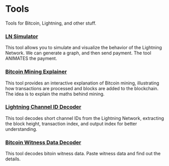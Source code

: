 # Tools
Tools for Bitcoin, Lightning, and other stuff.

### [LN Simulator](lnsimulator/lnsimulator.html)
This tool allows you to simulate and visualize the behavior of the Lightning Network. We can generate a graph, and then send payment. The tool ANIMATES the payment.

### [Bitcoin Mining Explainer](btcminingsimulator/index.html)
This tool provides an interactive explanation of Bitcoin mining, illustrating how transactions are processed and blocks are added to the blockchain. The idea is to explain the maths behind mining.

### [Lightning Channel ID Decoder](LNChannelIDDecoder/index.html)
This tool decodes short channel IDs from the Lightning Network, extracting the block height, transaction index, and output index for better understanding.

### [Bitcoin Witness Data Decoder](BitcoinWitnessDataDecoder/index.html)
This tool decodes bitoin witness data. Paste witness data and find out the details.

